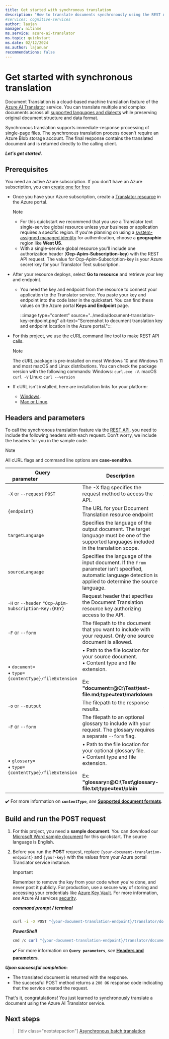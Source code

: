 ```yaml
---
title: Get started with synchronous translation
description: "How to translate documents synchronously using the REST API"
#services: cognitive-services
author: laujan
manager: nitinme
ms.service: azure-ai-translator
ms.topic: quickstart
ms.date: 02/12/2024
ms.author: lajanuar
recommendations: false
---
```


<!-- markdownlint-disable MD033 -->
<!-- markdownlint-disable MD001 -->
<!-- markdownlint-disable MD024 -->
<!-- markdownlint-disable MD036 -->
<!-- markdownlint-disable MD049 -->

# Get started with synchronous translation

Document Translation is a cloud-based machine translation feature of the [Azure AI Translator](../../translator-overview.md) service.  You can translate multiple and complex documents across all [supported languages and dialects](../../language-support.md) while preserving original document structure and data format.

Synchronous translation supports immediate-response processing of single-page files. The synchronous translation process doesn't require an Azure Blob storage account. The final response contains the translated document and is returned directly to the calling client.

***Let's get started.***

## Prerequisites

You need an active Azure subscription. If you don't have an Azure subscription, you can [create one for free](https://azure.microsoft.com/free/cognitive-services/)

* Once you have your Azure subscription, create a [Translator resource](https://portal.azure.com/#create/Microsoft.CognitiveServicesTextTranslation) in the Azure portal.

    > [!NOTE]
    >
    > * For this quickstart we recommend that you use a Translator text single-service global resource unless your business or application requires a specific region. If you're planning on using a [system-assigned managed identity](../how-to-guides/create-use-managed-identities.md) for authentication, choose a **geographic** region like **West US**.
    > * With a single-service global resource you'll include one authorization header (**Ocp-Apim-Subscription-key**) with the REST API request. The value for Ocp-Apim-Subscription-key is your Azure secret key for your Translator Text subscription.

* After your resource deploys, select **Go to resource** and retrieve your key and endpoint.

  * You need the key and endpoint from the resource to connect your application to the Translator service. You paste your key and endpoint into the code later in the quickstart. You can find these values on the Azure portal **Keys and Endpoint** page.

    :::image type="content" source="../media/document-translation-key-endpoint.png" alt-text="Screenshot to document translation key and endpoint location in the Azure portal.":::

* For this project, we use the cURL command line tool to make REST API calls.

    > [!NOTE]
    > The cURL package is pre-installed on most Windows 10 and Windows 11 and most macOS and Linux distributions. You can check the package version with the following commands:
    > Windows: `curl.exe -V`.
    > macOS `curl -V`
    > Linux: `curl --version`

* If cURL isn't installed, here are installation links for your platform:

  * [Windows](https://curl.haxx.se/windows/).
  * [Mac or Linux](https://learn2torials.com/thread/how-to-install-curl-on-mac-or-linux-(ubuntu)-or-windows).

## Headers and parameters

To call the synchronous translation feature via the [REST API](../reference/synchronous-rest-api-guide.md), you need to include the following headers with each request. Don't worry, we include the headers for you in the sample code.

> [!NOTE]
> All cURL flags and command line options are **case-sensitive**.

|Query parameter&emsp;&emsp;&emsp;&emsp;&emsp;&emsp;&emsp;|Description| Condition|
|---------|---------|----|
|`-X` or `--request` `POST`|The -X flag specifies the request method to access the API.|***Required*** |
|`{endpoint}`  |The URL for your Document Translation resource endpoint|***Required*** |
|`targetLanguage`|Specifies the language of the output document. The target language must be one of the supported languages included in the translation scope.|***Required*** |
|`sourceLanguage`|Specifies the language of the input document. If the `from` parameter isn't specified, automatic language detection is applied to determine the source language. |***Optional***|
|`-H` or `--header` `"Ocp-Apim-Subscription-Key:{KEY}`    | Request header that specifies the Document Translation resource key authorizing access to the API.|***Required***|
|`-F` or `--form` |The filepath to the document that you want to include with your request. Only one source document is allowed.|***Required***|
|&bull; `document=`<br> &bull; `type={contentType}/fileExtension` |&bull; Path to the file location for your source document.</br> &bull; Content type and file extension.</br></br>  Ex: **"document=@C:\Test\test-file.md;type=text/markdown**|***Required***|
|`-o` or `--output`|The filepath to the response results.|***Required***|
|`-F` or `--form` |The filepath to an optional glossary to include with your request. The glossary requires a separate `--form` flag.|***Optional***|
| &bull; `glossary=`<br> &bull; `type={contentType}/fileExtension`|&bull; Path to the file location for your optional glossary file.</br> &bull; Content type and file extension.</br></br>  Ex: **"glossary=@C:\Test\glossary-file.txt;type=text/plain**|***Optional***|

✔️ For more information on **`contentType`**, *see* [**Supported document formats**](../overview.md#synchronous-supported-document-formats).

## Build and run the POST request

1. For this project, you need a **sample document**. You can download our [Microsoft Word sample document](https://raw.githubusercontent.com/Azure-Samples/cognitive-services-REST-api-samples/master/curl/Translator/document-translation-sample.docx) for this quickstart. The source language is English.

1. Before you run the **POST** request, replace `{your-document-translation-endpoint}` and `{your-key}` with the values from your Azure portal Translator service instance.

    > [!IMPORTANT]
    > Remember to remove the key from your code when you're done, and never post it publicly. For production, use a secure way of storing and accessing your credentials like [Azure Key Vault](/azure/key-vault/general/overview). For more information, *see* Azure AI services [security](/azure/ai-services/security-features).

   ***command prompt / terminal***

    ```bash

    curl -i -X POST "{your-document-translation-endpoint}/translator/document:translate?sourceLanguage=en&targetLanguage=hi&api-version=2023-11-01-preview" -H "Ocp-Apim-Subscription-Key:{your-key}"  -F "document={path-to-your-document-with-file-extension};type={ContentType}/{file-extension}" -F "glossary={path-to-your-glossary-with-file-extension};type={ContentType}/{file-extension}" -o "{path-to-output-file}"
    ```

    ***PowerShell***

    ```powershell
    cmd /c curl "{your-document-translation-endpoint}/translator/document:translate?sourceLanguage=en&targetLanguage=es&api-version=2023-11-01-preview" -i -X POST  -H "Ocp-Apim-Subscription-Key: {your-key}" -F "{path-to-your-document-with-file-extension};type=text/{file-extension}" -o "{path-to-output-file}

    ```

    ✔️ For more information on **`Query parameters`**, *see* [**Headers and parameters**](#headers-and-parameters).

***Upon successful completion***:

* The translated document is returned with the response.
* The successful POST method returns a `200 OK` response code indicating that the service created the request.

That's it, congratulations! You just learned to synchronously translate a document using the Azure AI Translator service.

## Next steps

> [!div class="nextstepaction"]
> [Asynchronous batch translation](asynchronous-rest-api.md "Learn more about batch translation for multiple files.")
